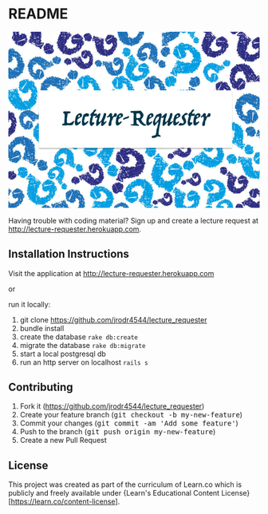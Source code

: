 
# README
![Lecture-Requester Logo](https://github.com/Jrodr4544/lecture_requester/blob/master/logo.png)

Having trouble with coding material? Sign up and create a lecture request at http://lecture-requester.herokuapp.com. 

## Installation Instructions

Visit the application at http://lecture-requester.herokuapp.com

or

run it locally:

1. git clone https://github.com/jrodr4544/lecture_requester
2. bundle install
3. create the database `rake db:create`
4. migrate the database `rake db:migrate`
5. start a local postgresql db
6. run an http server on localhost `rails s`

## Contributing
1. Fork it (https://github.com/jrodr4544/lecture_requester)
2. Create your feature branch (<tt>git checkout -b my-new-feature</tt>)
3. Commit your changes (<tt>git commit -am 'Add some feature'</tt>)
4. Push to the branch (<tt>git push origin my-new-feature</tt>)
5. Create a new Pull Request

## License
This project was created as part of the curriculum of Learn.co which is publicly and freely available under {Learn's Educational Content License}[https://learn.co/content-license].